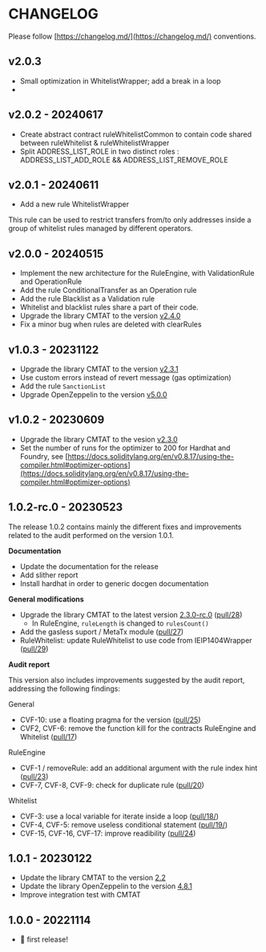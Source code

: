 # CHANGELOG

Please follow [https://changelog.md/](https://changelog.md/) conventions.



## v2.0.3

- Small optimization in WhitelistWrapper; add a break in a loop
- 

## v2.0.2 - 20240617

- Create abstract contract ruleWhitelistCommon to contain code shared between ruleWhitelist & ruleWhitelistWrapper
- Split ADDRESS_LIST_ROLE in two distinct roles : ADDRESS_LIST_ADD_ROLE && ADDRESS_LIST_REMOVE_ROLE

## v2.0.1 - 20240611

- Add a new rule WhitelistWrapper

This rule can be used to restrict transfers from/to only addresses inside a group of whitelist rules managed by different operators.

## v2.0.0 - 20240515

- Implement the new architecture for the RuleEngine, with ValidationRule and OperationRule
- Add the rule ConditionalTransfer as an Operation rule
- Add the rule Blacklist as a Validation rule
- Whitelist and blacklist rules share a part of their code.
- Upgrade the library CMTAT to the version [v2.4.0](https://github.com/CMTA/CMTAT/releases/tag/v2.4.0)
- Fix a minor bug when rules are deleted with clearRules

## v1.0.3 - 20231122

- Upgrade the library CMTAT to the version [v2.3.1](https://github.com/CMTA/CMTAT/releases/tag/v2.3.1)
- Use custom errors instead of revert message (gas optimization)
- Add the rule `SanctionList`
- Upgrade OpenZeppelin to the version [v5.0.0](https://github.com/OpenZeppelin/openzeppelin-contracts/releases/tag/v5.0.0)

## v1.0.2 - 20230609

- Upgrade the library CMTAT to the vesion [v2.3.0](https://github.com/CMTA/CMTAT/releases/tag/v2.3.0)
- Set the number of runs for the optimizer to 200 for Hardhat and Foundry, see [https://docs.soliditylang.org/en/v0.8.17/using-the-compiler.html#optimizer-options](https://docs.soliditylang.org/en/v0.8.17/using-the-compiler.html#optimizer-options)

## 1.0.2-rc.0 - 20230523

The release 1.0.2 contains mainly the different fixes and improvements related to the audit performed on the version 1.0.1.

**Documentation**

- Update the documentation for the release
- Add slither report
- Install hardhat in order to generic docgen documentation

**General modifications**

- Upgrade the library CMTAT to the latest version [2.3.0-rc.0](https://github.com/CMTA/CMTAT/releases/tag/2.3-Beta) ([pull/28](https://github.com/CMTA/RuleEngine/pull/28))
  - In RuleEngine, `ruleLength` is changed to `rulesCount()`
- Add the gasless suport / MetaTx module ([pull/27](https://github.com/CMTA/RuleEngine/pull/27))
- RuleWhitelist: update RuleWhitelist to use code from IEIP1404Wrapper ([pull/29](https://github.com/CMTA/RuleEngine/pull/29))

**Audit report**

This version also includes improvements suggested by the audit report, addressing the following findings:

General

- CVF-10: use a floating pragma for the version ([pull/25](https://github.com/CMTA/RuleEngine/pull/25))
- CVF2, CVF-6: remove the function kill for the contracts RuleEngine and Whitelist ([pull/17](https://github.com/CMTA/RuleEngine/pull/17))

RuleEngine

- CVF-1 / removeRule: add an additional argument with the rule index hint ([pull/23](https://github.com/CMTA/RuleEngine/pull/23))
- CVF-7, CVF-8, CVF-9: check for duplicate rule ([pull/20](https://github.com/CMTA/RuleEngine/pull/20))

Whitelist

- CVF-3: use a local variable for iterate inside a loop ([pull/18/](https://github.com/CMTA/RuleEngine/pull/18/))
- CVF-4, CVF-5: remove useless conditional statement ([pull/19/](https://github.com/CMTA/RuleEngine/pull/19/))
- CVF-15, CVF-16, CVF-17: improve readibility ([pull/24](https://github.com/CMTA/RuleEngine/pull/24))

## 1.0.1 - 20230122

- Update the library CMTAT to the version [2.2](https://github.com/CMTA/CMTAT/releases/tag/2.2)
- Update the library OpenZeppelin to the version [4.8.1](https://github.com/OpenZeppelin/openzeppelin-contracts/releases/tag/v4.8.1)
- Improve integration test with CMTAT    

## 1.0.0 - 20221114
- 🎉 first release!
